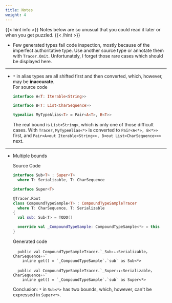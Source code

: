 ```yaml
---
title: Notes
weight: 4
---
```


{{< hint info >}}
Notes below are so unusual that you could read it later or when you get puzzled.
{{< /hint >}}

* Few generated types fail code inspection, mostly because of the imperfect authoritative type.
Use another source type or annotate them with `Tracer.Omit`. Unfortunately, I forget those rare 
cases which should be displayed here. 
---
* `*` in alias types are all shifted first and then converted, which, however, may be 
  **inaccurate**.  
  For source code
  ```kotlin
  interface A<T: Iterable<String>> 

  interface B<T: List<CharSequence>>

  typealias MyTypeAlias<T> = Pair<A<T>, B<T>>
  ```
  The real bound is `List<String>`, which is only one of those difficult cases. With `Tracer`, 
  `MyTypeAlias<*>` is converted to `Pair<A<*>, B<*>>` first, and 
  `Pair<A<out Iterable<String>>, B<out List<CharSequence>>>` next. 
---  
* Multiple bounds

  Source Code
  ```kotlin
  interface Sub<T> : Super<T>
    where T: Serializable, T: CharSequence
  
  interface Super<T>
  
  @Tracer.Root
  class CompoundTypeSample<T> : CompoundTypeSampleTracer
    where T: CharSequence, T: Serializable
  {
    val sub: Sub<T> = TODO()
  
    override val _CompoundTypeSample: CompoundTypeSample<*> = this
  }
  ```
  Generated code
  ```
    public val CompoundTypeSampleTracer.`_Sub‹↓‹Serializable，CharSequence››` 
      inline get() = `_CompoundTypeSample`.`sub` as Sub<*>
  
    public val CompoundTypeSampleTracer.`_Super‹↓‹Serializable，CharSequence››` 
      inline get() = `_CompoundTypeSample`.`sub` as Super<*>
  ```
  
  Conclusion: `*` in `Sub<*>` has two bounds, which, however, can't be expressed in `Super<*>`. 
